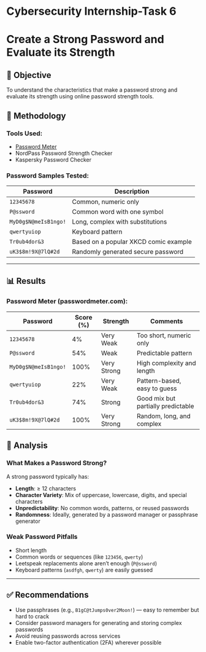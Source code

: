 # Cybersecurity Internship-Task 6
# Create a Strong Password and Evaluate its Strength

## 🎯 Objective

To understand the characteristics that make a password strong and evaluate its strength using online password strength tools.


## 🧪 Methodology

### **Tools Used:**

- [Password Meter](https://www.passwordmeter.com/)
- NordPass Password Strength Checker
- Kaspersky Password Checker

### **Password Samples Tested:**

| Password | Description |
| --- | --- |
| `12345678` | Common, numeric only |
| `P@ssword` | Common word with one symbol |
| `MyD0g$N@meIsB1ngo!` | Long, complex with substitutions |
| `qwertyuiop` | Keyboard pattern |
| `Tr0ub4dor&3` | Based on a popular XKCD comic example |
| `uK3$8m!9X@7lQ#2d` | Randomly generated secure password |

---

## 📊 Results

### **Password Meter (passwordmeter.com):**

| Password | Score (%) | Strength | Comments |
| --- | --- | --- | --- |
| `12345678` | 4% | Very Weak | Too short, numeric only |
| `P@ssword` | 54% | Weak | Predictable pattern |
| `MyD0g$N@meIsB1ngo!` | 100% | Very Strong | High complexity and length |
| `qwertyuiop` | 22% | Very Weak | Pattern-based, easy to guess |
| `Tr0ub4dor&3` | 74% | Strong | Good mix but partially predictable |
| `uK3$8m!9X@7lQ#2d` | 100% | Very Strong | Random, long, and complex |


## 🧠 Analysis

### What Makes a Password Strong?

A strong password typically has:

- **Length**: ≥ 12 characters
- **Character Variety**: Mix of uppercase, lowercase, digits, and special characters
- **Unpredictability**: No common words, patterns, or reused passwords
- **Randomness**: Ideally, generated by a password manager or passphrase generator

### Weak Password Pitfalls

- Short length
- Common words or sequences (like `123456`, `qwerty`)
- Leetspeak replacements alone aren’t enough (`P@ssword`)
- Keyboard patterns (`asdfgh`, `qwerty`) are easily guessed

---

## ✅ Recommendations

- Use passphrases (e.g., `B1gC@tJumps0ver2Moon!`) — easy to remember but hard to crack
- Consider password managers for generating and storing complex passwords
- Avoid reusing passwords across services
- Enable two-factor authentication (2FA) wherever possible
